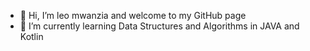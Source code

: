 - 👋 Hi, I’m leo mwanzia and welcome to my GitHub page
- 🌱 I’m currently learning Data Structures and Algorithms in JAVA and Kotlin
